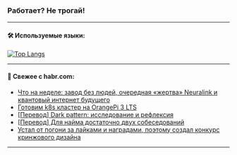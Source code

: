 ### Работает? Не трогай!

---
<!--
#### 🛠️ Technical stack:

![Java](https://img.shields.io/badge/Java-informational?logo=Oracle&style=flat&logoColor=white&color=FF4500)
![Kotlin](https://img.shields.io/badge/Kotlin-informational?logo=Kotlin&style=flat&logoColor=white&color=774D97)
![TS](https://img.shields.io/badge/TypeScript-informational?logo=typeScript&style=flat&logoColor=black&color=017acc)
![Python](https://img.shields.io/badge/Python-informational?logo=Python&style=flat&logoColor=black&color=ffdd54) <br>
![Spring](https://img.shields.io/badge/Spring-informational?logo=Spring&style=flat&logoColor=white&color=6DB33F) 
![SpringBoot](https://img.shields.io/badge/SpringBoot-informational?logo=SpringBoot&style=flat&logoColor=white&color=6DB33F)
![Nest](https://img.shields.io/badge/NestJS-informational?logo=NestJS&style=flat&logoColor=white&color=E0234E) 
![NodeJS](https://img.shields.io/badge/NodeJS-informational?logo=node.js&style=flat&logoColor=white&color=70A760)<br>
![PostgreSQL](https://img.shields.io/badge/PostgreSQL-informational?logo=PostgreSQL&style=flat&logoColor=white&color=DAA520)
![MongoDB](https://img.shields.io/badge/MongoDB-informational?logo=MongoDB&style=flat&logoColor=white&color=870000)
![Apache](https://img.shields.io/badge/Apache-informational?logo=apache&style=flat&logoColor=white&color=f74e28)

___ 
-->

#### 🛠️ Используемые языки:

[![Top Langs](https://github-readme-stats-u2qms2cxw-advtsettinggmailcoms-projects.vercel.app/api/top-langs/?username=zloylis&langs_count=10&hide_title=true&title_color=e6edf3&size_weight=0.5&count_weight=0.5&layout=compact&hide_progress=true&hide_border=true&theme=dracula)](https://github.com/zloylis)

<!---


####  :octocat:&nbsp;&nbsp; Статистика:

![GitHub stats](https://github-readme-stats-u2qms2cxw-advtsettinggmailcoms-projects.vercel.app/api?username=zloylis&show_icons=true&hide_border=true&theme=dracula&title_color=e6edf3&include_all_commits=true&count_private=true&hide_rank=false&hide_title=true&rank_icon=github)
-->
---

#### 💬 Свежее с habr.com:

<!-- BLOG-POST-LIST:START -->
- [Что на неделе: завод без людей, очередная «жертва» Neuralink и квантовый интернет будущего](https://habr.com/ru/companies/agima/articles/828536/?utm_source=habrahabr&utm_medium=rss&utm_campaign=828536)
- [Готовим k8s кластер на OrangePi 3 LTS](https://habr.com/ru/articles/828556/?utm_source=habrahabr&utm_medium=rss&utm_campaign=828556)
- [[Перевод] Dark pattern: исследование и рефлексия](https://habr.com/ru/articles/828554/?utm_source=habrahabr&utm_medium=rss&utm_campaign=828554)
- [[Перевод] Для найма достаточно двух собеседований](https://habr.com/ru/companies/productivity_inside/articles/828542/?utm_source=habrahabr&utm_medium=rss&utm_campaign=828542)
- [Устал от погони за лайками и наградами, поэтому создал конкурс кринжового дизайна](https://habr.com/ru/articles/828538/?utm_source=habrahabr&utm_medium=rss&utm_campaign=828538)
<!-- BLOG-POST-LIST:END -->

---
